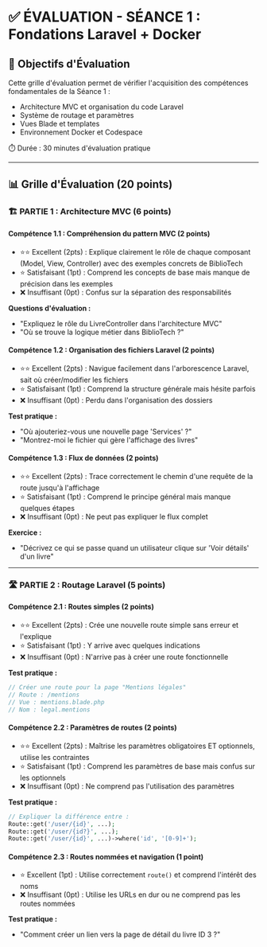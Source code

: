 # ✅ ÉVALUATION - SÉANCE 1 : Fondations Laravel + Docker

## 🎯 Objectifs d'Évaluation

Cette grille d'évaluation permet de vérifier l'acquisition des compétences fondamentales de la Séance 1 :
- Architecture MVC et organisation du code Laravel
- Système de routage et paramètres
- Vues Blade et templates
- Environnement Docker et Codespace

⏱️ Durée : 30 minutes d'évaluation pratique

---

## 📊 Grille d'Évaluation (20 points)

### 🏗️ PARTIE 1 : Architecture MVC (6 points)

#### Compétence 1.1 : Compréhension du pattern MVC (2 points)
- ⭐⭐ Excellent (2pts) : Explique clairement le rôle de chaque composant (Model, View, Controller) avec des exemples concrets de BiblioTech
- ⭐ Satisfaisant (1pt) : Comprend les concepts de base mais manque de précision dans les exemples
- ❌ Insuffisant (0pt) : Confus sur la séparation des responsabilités

**Questions d'évaluation :**
- "Expliquez le rôle du LivreController dans l'architecture MVC"
- "Où se trouve la logique métier dans BiblioTech ?"

#### Compétence 1.2 : Organisation des fichiers Laravel (2 points)
- ⭐⭐ Excellent (2pts) : Navigue facilement dans l'arborescence Laravel, sait où créer/modifier les fichiers
- ⭐ Satisfaisant (1pt) : Comprend la structure générale mais hésite parfois
- ❌ Insuffisant (0pt) : Perdu dans l'organisation des dossiers

**Test pratique :**
- "Où ajouteriez-vous une nouvelle page 'Services' ?"
- "Montrez-moi le fichier qui gère l'affichage des livres"

#### Compétence 1.3 : Flux de données (2 points)
- ⭐⭐ Excellent (2pts) : Trace correctement le chemin d'une requête de la route jusqu'à l'affichage
- ⭐ Satisfaisant (1pt) : Comprend le principe général mais manque quelques étapes
- ❌ Insuffisant (0pt) : Ne peut pas expliquer le flux complet

**Exercice :** 
- "Décrivez ce qui se passe quand un utilisateur clique sur 'Voir détails' d'un livre"

---

### 🛣️ PARTIE 2 : Routage Laravel (5 points)

#### Compétence 2.1 : Routes simples (2 points)
- ⭐⭐ Excellent (2pts) : Crée une nouvelle route simple sans erreur et l'explique
- ⭐ Satisfaisant (1pt) : Y arrive avec quelques indications
- ❌ Insuffisant (0pt) : N'arrive pas à créer une route fonctionnelle

**Test pratique :**
```php
// Créer une route pour la page "Mentions légales"
// Route : /mentions
// Vue : mentions.blade.php
// Nom : legal.mentions
```

#### Compétence 2.2 : Paramètres de routes (2 points)
- ⭐⭐ Excellent (2pts) : Maîtrise les paramètres obligatoires ET optionnels, utilise les contraintes
- ⭐ Satisfaisant (1pt) : Comprend les paramètres de base mais confus sur les optionnels
- ❌ Insuffisant (0pt) : Ne comprend pas l'utilisation des paramètres

**Test pratique :**
```php
// Expliquer la différence entre :
Route::get('/user/{id}', ...);
Route::get('/user/{id?}', ...);
Route::get('/user/{id}', ...)->where('id', '[0-9]+');
```

#### Compétence 2.3 : Routes nommées et navigation (1 point)
- ⭐ Excellent (1pt) : Utilise correctement `route()` et comprend l'intérêt des noms
- ❌ Insuffisant (0pt) : Utilise les URLs en dur ou ne comprend pas les routes nommées

**Test pratique :**
- "Comment créer un lien vers la page de détail du livre ID 3 ?"
